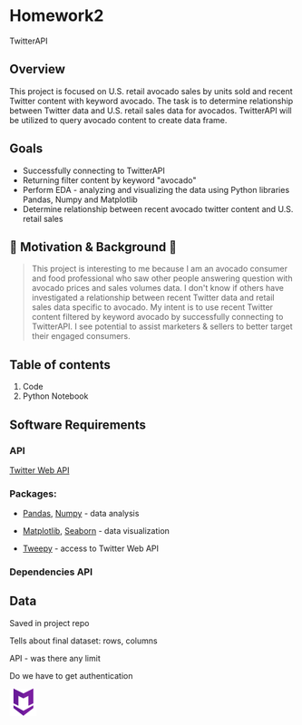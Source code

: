 # Homework2
TwitterAPI 
## Overview
This project is focused on U.S. retail avocado sales by units sold and recent Twitter content with keyword avocado.
The task is to determine relationship between Twitter data and U.S. retail sales data for avocados.
TwitterAPI will be utilized to query avocado content to create data frame.
## Goals
+ Successfully connecting to TwitterAPI
+ Returning filter content by keyword "avocado"
+ Perform EDA - analyzing and visualizing the data using Python libraries Pandas, Numpy and Matplotlib
+ Determine relationship between recent avocado twitter content and U.S. retail sales
## :avocado: Motivation & Background :avocado:
> This project is interesting to me because I am an avocado consumer and food professional who saw other people answering question with avocado prices and sales volumes data. I don't know if others have investigated a relationship between recent Twitter data and retail sales data specific to avocado. My intent is to use recent Twitter content filtered by keyword avocado by successfully connecting to TwitterAPI. I see potential to assist marketers & sellers to better target their engaged consumers.
## Table of contents
1. Code
2. Python Notebook
## Software Requirements

### API
[Twitter Web API](https://developer.twitter.com/en/docs) 

### Packages: 

+ [Pandas](https://pandas.pydata.org/), [Numpy](https://numpy.org/) - data analysis
	
+ [Matplotlib](https://matplotlib.org/), [Seaborn](https://seaborn.pydata.org/ ) - data visualization
	
+ [Tweepy](https://www.tweepy.org/) - access to Twitter Web API
	
### Dependencies API

## Data

Saved in project repo

Tells about final dataset: rows, columns

API - was there any limit

Do we have to get authentication

![alt text][logo]

[logo]: https://github.com/adam-p/markdown-here/raw/master/src/common/images/icon48.png "Logo Title Text 2"
